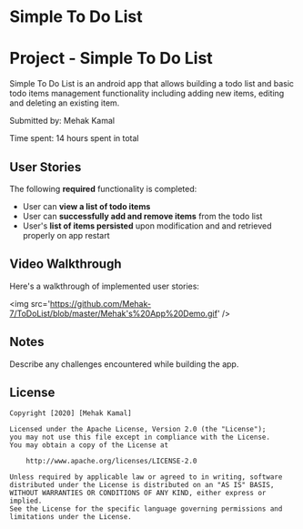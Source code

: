# Simple To Do List
# Project - Simple To Do List

Simple To Do List is an android app that allows building a todo list and basic todo items management functionality including adding new items, editing and deleting an existing item.

Submitted by: Mehak Kamal

Time spent: 14 hours spent in total

## User Stories

The following **required** functionality is completed:

*  User can **view a list of todo items**
*  User can **successfully add and remove items** from the todo list
*  User's **list of items persisted** upon modification and and retrieved properly on app restart



## Video Walkthrough

Here's a walkthrough of implemented user stories:

<img src='https://github.com/Mehak-7/ToDoList/blob/master/Mehak's%20App%20Demo.gif' />



## Notes

Describe any challenges encountered while building the app.

## License

    Copyright [2020] [Mehak Kamal]

    Licensed under the Apache License, Version 2.0 (the "License");
    you may not use this file except in compliance with the License.
    You may obtain a copy of the License at

        http://www.apache.org/licenses/LICENSE-2.0

    Unless required by applicable law or agreed to in writing, software
    distributed under the License is distributed on an "AS IS" BASIS,
    WITHOUT WARRANTIES OR CONDITIONS OF ANY KIND, either express or implied.
    See the License for the specific language governing permissions and
    limitations under the License.
